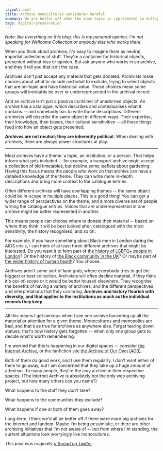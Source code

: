 ```yaml
---
layout: post
title: Archive monocultures considered harmful
summary: We are better off when the same topic is represented in multiple, different archives.
tags: digital-preservation
---
```


*Note: like everything on this blog, this is my personal opinion. I'm not speaking for Wellcome Collection or anybody else who works there.*

When you think about archives, it's easy to imagine them as neutral, impartial collections of stuff.
They're a container for historical objects, presented without bias or opinion.
But ask anyone who works in an archive, and they'll tell you that isn't the case.

Archives don't just accept any material that gets donated.
Archivists make choices about what to include and what to exclude, trying to select objects that are on-topic and have historical value.
Those choices mean some groups will inevitably be over or underrepresented in the archival record.

And an archive isn't just a passive container of unadorned objects.
An archive has a catalogue, which describes and contextualises what it contains -- and somebody has to write those descriptions.
Different archivists will describe the same object in different ways.
Their expertise, their knowledge, their biases, their cultural sensitivities -- all these things feed into how an object gets presented.

**Archives are not neutral; they are inherently political.**
When dealing with archives, there are always power structures at play.

---

Most archives have a theme: a topic, an institution, or a person.
That helps inform what gets included -- for example, a transport archive might accept a collection of old timetables, but decline some leaflets about gardening.
Having this focus means the people who work on that archive can have a detailed knowledge of the theme.
They can write more in-depth descriptions and bring more context to the catalogue entries.

Often different archives will have overlapping themes -- the same object could be in-scope in multiple places.
This is a good thing!
You can get a wider range of perspectives on the theme, and a more diverse set of people writing the catalogue entries.
Voices that are underrepresented in one archive might be better represented in another.

This means people can choose where to donate their material -- based on where they think it will be best looked after, catalogued with the most sensitivity, the history recognised, and so on.

For example, if you have something about Black men in London during the AIDS crisis, I can think of at least three different archives that might be interested.
Do you want it to form part of [the history of LGBTQ+ people in London](https://www.bishopsgate.org.uk/archives)?
Or the history of [the Black community in the UK](https://blackculturalarchives.org/collections)?
Or maybe part of [the wider history of human health](https://wellcomecollection.org/pages/Wuw2MSIAACtd3Stk)?
You choose.

Archives aren't some sort of land grab, where everybody tries to get the biggest or best collection.
Archivists will often decline material, if they think it's out-of-scope or it would be better housed elsewhere.
They recognise the benefits of having a variety of archives, and the different perspectives and interpretations that they can bring.
**Archives and history flourish with diversity, and that applies to the institutions as much as the individual records they keep.**

---

All this means I get nervous when I see one archive hoovering up all the material or attention for a given theme.
Monocultures and monopolies are bad, and that's as true for archives as anywhere else.
Forget tearing down statues, that's how history gets forgotten -- when only one group gets to decide what's worth remembering.

I'm worried that this is happening in our digital spaces -- consider [the Internet Archive](https://en.wikipedia.org/wiki/Internet_Archive), or the fanfiction site [the Archive of Our Own (AO3)](https://en.wikipedia.org/wiki/Archive_of_Our_Own).

Both of them do good work, and I use them regularly.
I don't want either of them to go away, but I am concerned that they take up a huge amount of attention.
To many people, they're the *only* archive in their respective spaces.
(The Internet Archive is absolutely not the only web archiving project, but how many others can you name?)

What happens to the stuff they don't take?

What happens to the communities they exclude?

What happens if one or both of them goes away?

Long-term, I think we'd all be better off if there were more big archives for the Internet and fandom.
Maybe I'm being pessimistic, or there are other archiving initiatives that I'm not aware of -- but from where I'm standing, the current situations look worryingly like monocultures.

*This post was originally [a thread on Twitter](https://twitter.com/alexwlchan/status/1271437504953167873).*
